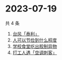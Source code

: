 # 2023-07-19

共 4 条

<!-- BEGIN -->
<!-- 最后更新时间 Wed Jul 19 2023 03:09:16 GMT+0800 (China Standard Time) -->

1. [台风「泰利」](https://www.zhihu.com/search?q=台风「泰利」)
1. [人可以节俭到什么程度](https://www.zhihu.com/search?q=人可以节俭到什么程度)
1. [学校食堂吃出胶制异物](https://www.zhihu.com/search?q=学校食堂吃出胶制异物)
1. [打工人遇「空调刺客」](https://www.zhihu.com/search?q=打工人遇「空调刺客」)

<!-- END -->
